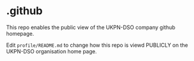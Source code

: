 # .github
This repo enables the public view of the UKPN-DSO company github homepage.

Edit `profile/README.md` to change how this repo is viewd PUBLICLY on the UKPN-DSO organisation home page.
